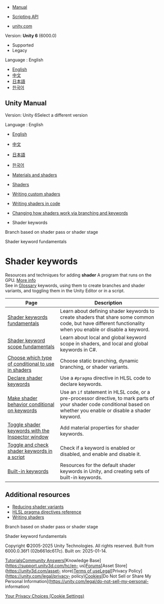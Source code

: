 [](https://docs.unity3d.com)

  * [Manual](../Manual/index.html)
  * [Scripting API](../ScriptReference/index.html)

  * [unity.com](https://unity.com/)

Version: **Unity 6** (6000.0)

  * Supported
  * Legacy

Language : English

  * [English](/Manual/shader-keywords-landing.html)
  * [中文](/cn/current/Manual/shader-keywords-landing.html)
  * [日本語](/ja/current/Manual/shader-keywords-landing.html)
  * [한국어](/kr/current/Manual/shader-keywords-landing.html)

[](https://docs.unity3d.com)

## Unity Manual

Version: Unity 6Select a different version

Language : English

  * [English](/Manual/shader-keywords-landing.html)
  * [中文](/cn/current/Manual/shader-keywords-landing.html)
  * [日本語](/ja/current/Manual/shader-keywords-landing.html)
  * [한국어](/kr/current/Manual/shader-keywords-landing.html)

  * [Materials and shaders](materials-and-shaders.html)
  * [Shaders](Shaders.html)
  * [Writing custom shaders](writing-custom-shaders.html)
  * [Writing shaders in code](shader-writing.html)
  * [Changing how shaders work via branching and keywords](SL-MultipleProgramVariants.html)
  * Shader keywords

[](shader-branching-pass.html)

Branch based on shader pass or shader stage

[](shader-keywords.html)

Shader keyword fundamentals

# Shader keywords

Resources and techniques for adding **shader** A program that runs on the GPU.
[More info](Shaders.html)  
See in [Glossary](Glossary.html#Shader) keywords, using them to create
branches and shader variants, and toggling them in the Unity Editor or in a
script.

**Page** | **Description**  
---|---  
[Shader keywords fundamentals](shader-keywords.html) | Learn about defining shader keywords to create shaders that share some common code, but have different functionality when you enable or disable a keyword.  
[Shader keyword scope fundamentals](shader-keywords-scope-fundamentals.html) | Learn about local and global keyword scope in shaders, and local and global keywords in C#.  
[Choose which type of conditional to use in shaders](shader-conditionals-choose-a-type.html) | Choose static branching, dynamic branching, or shader variants.  
[Declare shader keywords](SL-MultipleProgramVariants-declare.html) | Use a `#pragma` directive in HLSL code to declare keywords.  
[Make shader behavior conditional on keywords](SL-MultipleProgramVariants-make-conditionals.html) | Use an `if` statement in HLSL code, or a pre-processor directive, to mark parts of your shader code conditional based on whether you enable or disable a shader keyword.  
[Toggle shader keywords with the Inspector window](shader-keywords-material-inspector.html) | Add material properties for shader keywords.  
[Toggle and check shader keywords in a script](shader-keywords-scripts.html) | Check if a keyword is enabled or disabled, and enable and disable it.  
[Built-in keywords](shaders-keywords-built-in.html) | Resources for the default shader keywords in Unity, and creating sets of built-in keywords.  
  
## Additional resources

  * [Reducing shader variants](shader-variants.html)
  * [HLSL pragma directives reference](SL-PragmaDirectives.html)
  * [Writing shaders](shader-writing.html)

[](shader-branching-pass.html)

Branch based on shader pass or shader stage

[](shader-keywords.html)

Shader keyword fundamentals

Copyright ©2005-2025 Unity Technologies. All rights reserved. Built from
6000.0.36f1 (02b661dc617c). Built on: 2025-01-14.

[Tutorials](https://learn.unity.com/)[Community
Answers](https://answers.unity3d.com)[Knowledge
Base](https://support.unity3d.com/hc/en-
us)[Forums](https://forum.unity3d.com)[Asset Store](https://unity3d.com/asset-
store)[Terms of
use](https://docs.unity3d.com/Manual/TermsOfUse.html)[Legal](https://unity.com/legal)[Privacy
Policy](https://unity.com/legal/privacy-
policy)[Cookies](https://unity.com/legal/cookie-policy)[Do Not Sell or Share
My Personal Information](https://unity.com/legal/do-not-sell-my-personal-
information)

[Your Privacy Choices (Cookie Settings)](javascript:void\(0\);)

